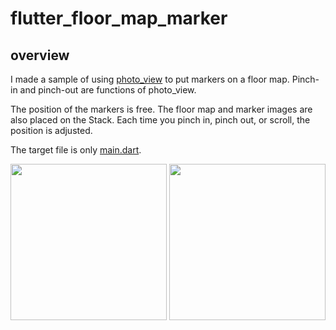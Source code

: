 # flutter_floor_map_marker

## overview
I made a sample of using [photo_view](https://pub.dev/packages/photo_view) to put markers on a floor map. Pinch-in and pinch-out are functions of photo_view.  

The position of the markers is free. The floor map and marker images are also placed on the Stack. Each time you pinch in, pinch out, or scroll, the position is adjusted.  

The target file is only [main.dart](lib/main.dart).  


<img src="https://user-images.githubusercontent.com/4780752/123290767-80cbc200-d54c-11eb-9367-e6644277c84a.PNG" width="250" />  <img src="https://user-images.githubusercontent.com/4780752/123290756-7d383b00-d54c-11eb-8be5-37f8a95e617e.PNG" width="250" />
